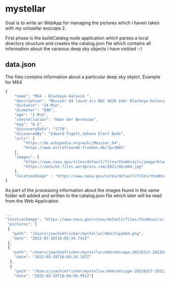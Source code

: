# mystellar

Goal is to write an WebApp for managing the pictures which i haven taken with my unistellar evscope 2.

First phase is the buildCatalog node application which parses a local directory structure and creates the catalog.json file which contains all information about the varaious deep sky objects i have vistited :-)

## data.json
The files contains information about a particular deep sky object. Example for M64

```javascript
{
    "name": "M64 - Blackeye-Galaxie ",
    "description": "Messier 64 (auch als NGC 4826 oder Blackeye-Galaxie bezeichnet) ist eine Spiralgalaxie. Sie besitzt eine große ovale Dunkelwolke nördlich des Kerns mit einer Ausdehnung von etwa 8000 Lichtjahren, die wahrscheinlich durch Verschmelzung mit einer kleinen, sehr staubreichen Galaxie vor rund einer Milliarde Jahren entstanden ist. Damit ließen sich die einseitige Konzentration der Dunkelwolken und die vielen in Kernnähe stehenden Regionen mit ungewöhnlich kräftiger Sternentstehung erklären.",
    "distance": "24 Mio",
    "diameter": "800", 
    "age": "1 Mrd",
    "constellation": "Haar der Berenike",
    "mag": "8.5",
    "discoveryDate": "1779",
    "dicoveredBy": "Edward Pigott,Johann Elert Bode",
    "urls": [
        "https://de.wikipedia.org/wiki/Messier_64",
        "https://www.astrofreunde-franken.de/?p=3081"
    ],
    "images": [
        "https://www.nasa.gov/sites/default/files/thumbnails/image/black-eye-galaxy-print.jpg",
        "https://seescho.files.wordpress.com/2021/06/m64.jpg"
    ],
    "locationImage" : "https://www.nasa.gov/sites/default/files/thumbnails/image/m64.jpg"
}
```            
As part of the processing information about the images found in the same folder will added and written to the catalog.json file which later will be read from the Web Application

```javascript

...
"locationImage": "https://www.nasa.gov/sites/default/files/thumbnails/image/m64.jpg",
 "pictures": [
 {
   "path": "/Users/joachimfricker/mystellar/m64/Copym64.png",
   "date": "2022-03-28T18:05:14.741Z"
 },
 {
   "path": "/Users/joachimfricker/mystellar/m64/eVscope-20220327-202356.png",
    "date": "2022-03-28T18:04:24.167Z"
  },
  {
    "path": "/Users/joachimfricker/mystellar/m64/eVscope-20220327-203126.png",
    "date": "2022-03-28T18:04:50.991Z"}
```            
